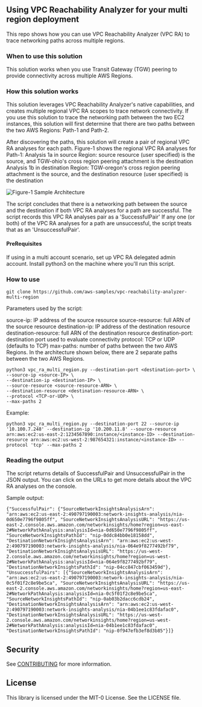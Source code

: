 ## Using VPC Reachability Analyzer for your multi region deployment

This repo shows how you can use VPC Reachability Analyzer (VPC RA) to trace networking paths across multiple regions.

### When to use this solution
This solution works when you use Transit Gateway (TGW) peering to provide connectivity across multiple AWS Regions.

### How this solution works
This solution leverages VPC Reachability Analyzer's native capabilities, and creates multiple regional VPC RA scopes to trace network connectivity. If you use this solution to trace the networking path between the two EC2 instances, this solution will first determine that there are two paths between the two AWS Regions: Path-1 and Path-2.

After discovering the paths, this solution will create a pair of regional VPC RA analyses for each path. Figure-1 shows the regional VPC RA analyses for Path-1:
Analysis 1a in source Region: source resource (user specified) is the source, and TGW-ohio's cross region peering attachment is the destination
Analysis 1b in destination Region: TGW-oregon's cross region peering attachment is the source, and the destination resource (user specified) is the destination

![Figure-1 Sample Architecture](architecture.png)

The script concludes that there is a networking path between the source and the destination if both VPC RA analyses for a path are successful. The script records this VPC RA analyses pair as a 'SuccessfulPair'
If any one (or both) of the VPC RA analyses for a path are unsuccessful, the script treats that as an 'UnsuccessfulPair'.

#### PreRequisites
If using in a multi account scenario, set up VPC RA delegated admin account.
Install python3 on the machine where you'll run this script.

### How to use
```
git clone https://github.com/aws-samples/vpc-reachability-analyzer-multi-region
```

Parameters used by the script:

source-ip: IP address of the source resource
source-resource: full ARN of the source resource
destination-ip: IP address of the destination resource
destination-resource: full ARN of the destination resource
destination-port: destination port used to evaluate connectivity
protocol: TCP or UDP (defaults to TCP)
max-paths: number of paths between the two AWS Regions. In the architecture shown below, there are 2 separate paths between the two AWS Regions.

```
python3 vpc_ra_multi_region.py --destination-port <destination-port> \
--source-ip <source-IP> \
--destination-ip <destination-IP> \
--source-resource <source-resource-ARN> \
--destination-resource <destination-resource-ARN> \
--protocol <TCP-or-UDP> \
--max-paths 2
```

Example:
```
python3 vpc_ra_multi_region.py --destination-port 22 --source-ip '10.100.7.248' --destination-ip '10.200.11.8' --source-resource arn:aws:ec2:us-east-2:1234567890:instance/<instance-ID> --destination-resource arn:aws:ec2:us-west-2:987654321:instance/<instance-ID> --protocol 'tcp' --max-paths 2
```

### Reading the output
The script returns details of SuccessfulPair and UnsuccessfulPair in the JSON output. You can click on the URLs to get more details about the VPC RA analyses on the console.

Sample output:
```
{"SuccessfulPair": {"SourceNetworkInsightsAnalysisArn": "arn:aws:ec2:us-east-2:490797190003:network-insights-analysis/nia-0d650e7796f9805ff", "SourceNetworkInsightsAnalysisURL": "https://us-east-2.console.aws.amazon.com/networkinsights/home?region=us-east-2#NetworkPathAnalysis:analysisId=nia-0d650e7796f9805ff", "SourceNetworkInsightsPathId": "nip-0ddc84bb0e18158dd", "DestinationNetworkInsightsAnalysisArn": "arn:aws:ec2:us-west-2:490797190003:network-insights-analysis/nia-064e9f8277492bf79", "DestinationNetworkInsightsAnalysisURL": "https://us-west-2.console.aws.amazon.com/networkinsights/home?region=us-west-2#NetworkPathAnalysis:analysisId=nia-064e9f8277492bf79", "DestinationNetworkInsightsPathId": "nip-04cc847cbf063459d"}, "UnsuccessfulPairs": [{"SourceNetworkInsightsAnalysisArn": "arn:aws:ec2:us-east-2:490797190003:network-insights-analysis/nia-0c5f01f2c8e9be5ca", "SourceNetworkInsightsAnalysisURL": "https://us-east-2.console.aws.amazon.com/networkinsights/home?region=us-east-2#NetworkPathAnalysis:analysisId=nia-0c5f01f2c8e9be5ca", "SourceNetworkInsightsPathId": "nip-0ab03b2dacc6cdb24", "DestinationNetworkInsightsAnalysisArn": "arn:aws:ec2:us-west-2:490797190003:network-insights-analysis/nia-04b1ee1c83fdafac0", "DestinationNetworkInsightsAnalysisURL": "https://us-west-2.console.aws.amazon.com/networkinsights/home?region=us-west-2#NetworkPathAnalysis:analysisId=nia-04b1ee1c83fdafac0", "DestinationNetworkInsightsPathId": "nip-0f947efb3ef8d3b85"}]}
```

## Security

See [CONTRIBUTING](CONTRIBUTING.md#security-issue-notifications) for more information.

## License

This library is licensed under the MIT-0 License. See the LICENSE file.
